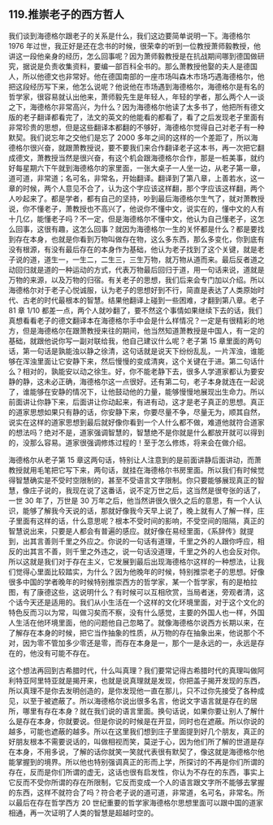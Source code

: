 ## 119.推崇老子的西方哲人
我们谈到海德格尔跟老子的关系是什么，我们这边要简单说明一下。海德格尔 1976 年过世，我正好是还在念书的时候，很荣幸的听到一位教授萧师毅教授，他讲这一段他亲身的经历，怎么回事呢？因为萧师毅教授是在抗战期间哪到德国做研究，据说是负责收集资料，要编一部百科全书的。那么萧教授他娶的夫人是德国人，所以他德文也非常好。他在德国南部的一座市场叫森木市场巧遇海德格尔，他把这段经历写下来，他怎么说呢？他说他在市场遇到海德格尔，海德格尔是有名的哲学家，很容易就认出他来，萧师毅先生是年轻人，年轻的学者，那么两个人一谈之下，海德格尔非常高兴，为什么？因为海德格尔他读了太多书了，他把所有德文版的老子翻译都看完了，法文的英文的他能看的都看了，看了之后发现老子里面有非常珍贵的思想，但是这些翻译本都翻的不够好，海德格尔觉得自己对老子有一种默契。我们说忘年之交他们是忘了 2000 多年之间的这样的一个差距了，所以海德格尔很兴奋，就跟萧教授说，要不要我们来合作翻译老子这本书，再一次把它翻成德文，萧教授当然是很兴奋，有这个机会跟海德格尔合作，那是一桩美事，就约好每星期六下午就到海德格尔的家里面，一张大桌子一人坐一边，从老子第一章，道可道，非常道；名可名，非常名，开始翻译。翻译到了第八章，上善若水，这一章的时候，两个人意见不合了，认为这个字应该这样翻，那个字应该这样翻，两个人吵起来了。都是学者，都有自己的坚持，吵到最后海德格尔生气了，就对萧教授说，你不懂老子，萧教授也不高兴了，他说你不懂中文，说实在的，懂中文的人有十几亿，能懂老子吗？不一定，但是海德格尔不懂中文，他认为自己懂老子，这怎么回事，这很有趣，这怎么回事？就因为海德格尔一生的关怀都是什么？都是要找到存在本身，也就是你看到万物叫做存在物，这么多东西，那么多变化，你到底有没有根源，有没有最后存在的本身作为基础，他认为老子找到了这个关键，就是老子说的道，道生一，一生二，二生三，三生万物，就万物从道而来。最后反者道之动回归就是道的一种运动的方式，代表万物最后回归于道，用一句话来说，道就是万物的来源，以及万物的归宿。有关老子的思想，我们后来会专门加以介绍。所以海德格尔对于老子心悦诚服，认为老子的思想好到不行，简直是表达了人类原始时代、古老的时代最根本的智慧。结果他翻译上碰到一些困难，才翻到第八章。老子 81 章 1/10 都差一点，两个人就吵翻了，要不然这个事情如果继续下去的话，我们真想看看老子的德文翻译本在海德格尔手中会是什么样情况？一定是有很精彩的地方，但是海德格尔在跟萧教授来往的期间，他当然知道萧教授是中国人，有一定的基础，就跟他说你写一副对联给我，他自己建议什么呢？老子第 15 章里面的两句话，第一句话是孰能浊以静之徐清，这句话就是说天下纷纷乱乱，一片浑浊，谁能够在浑浊里面让它安静下来，然后慢慢的变成清爽，这个关键在于进。第二句话什么？相对的，孰能安以动之徐生。好，你不能老静下去，很多人学道家都认为要安静的静，这未必正确，海德格尔这一点很好。还有第二句，老子本身就连在一起说了，谁能够在安静的情况下，让他鼓动他的力量，能够慢慢地展现出生命力。所以前面讲让你静下来，后面讲让你动起来，有进有动，这才是老子真正的思想。真正的道家思想如果只有静的话，你安静下来，你要尽量不争，尽量无为，顺其自然，说实在这样的道家思想到最后就好像你看到一个人什么都不做，难道他就符合道家的想法吗？绝对不是，道家强调智慧的，智慧绝不是你就是什么都放开就可以得到的，没那么容易。道家很强调修炼过程的！至于怎么修炼，将来会在做介绍。


海德格尔从老子第 15 章这两句话，特别让人注意到的是前面讲静后面讲动，而萧教授就用毛笔把它写下来，两句话，就挂在海德格尔书房里面。所以我们有时候觉得智慧确实是不受时空限制的，甚至不受语言文字限制。你只要能够展现真正的智慧，像庄子说的，我现在说了这番话，说不定万世之后，这当然是很夸张的话了，一世 30 年了，万世是 30 万年之后，他当然讲很久很久之后的意思，有一个人认识，能够了解我今天说的话，那就好像我今天早上说了，晚上就有人了解一样，庄子里面有这样的话，什么意思呢？根本不受时间的影响，不受空间的阻隔，真正的智慧说出来，只要是人都会有普遍的感应。就好像在易经里面，《系辞传》就提到，出其言善则千里之外应之。你说的一句话有道理，千里之外的人跟你呼应，相反的出其言不善，则千里之外违之，说一句话没道理，千里之外的人也会反对你。所以这就是我们对于存在主义，它发展到最后出现海德格尔这样的一种想法，让我们觉得心里面比较踏实，为什么？因为他晚年的时候，特别推崇老子的思想。好像很多中国的学者晚年的时候特别推崇西方的哲学家，某一个哲学家，有的是柏拉图，有了康德这些，这说明什么？有时候可以互相欣赏，当局者迷，旁观者清，这个话今天还是适用的。我们从小生活在一个这样的文化环境里面，对于这个文化的特色反而习以为常，叫做习矣而不察，没有什么感觉，主要的外国人也一样，外国人生活在他环境里面，他的问题他自己忽略了。就像海德格尔说西方长期以来，在了解存在本身的时候，把它当作抽象的性质，从万物的存在抽象出来，他说那个不对，因为零不管加多少零还是零，而存在本身是一，那个一是永远的一，永远是存在的，他没有可能不存在。


这个想法再回到古希腊时代，什么叫真理？我们要常记得古希腊时代的真理叫做阿利特亚阿里特亚就是揭开来，也就是说真理就是发现，你把盖子揭开发现的东西，所以真理不是你去发明创造的，是你发现他一直在那儿，只不过你先接受了各种成见，以至于被遮蔽了。所以海德格尔说出很多名言，他说文字语言就是存在的居所，哪里有存在本身？就在我们说的语言里面。换句话说，如果你要让别人了解什么是存在本身，你就要说。但是你说的时候是在开显，同时也在遮蔽。所以你说的越多，可能也遮蔽的越多。所以在这里我们想到庄子里面提到好几个朋友，真正的好朋友根本不需要说话的，叫做相视而笑，莫逆于心，因为他们所了解的世道是存在本身，不用多说，了解的话你就笑一笑就代表很有默契了，像这就是海德格尔他能掌握到的境界。所以他也特别强调真正的形而上学，所探讨的不再是你们所谓的存在，反而是你们所谓的虚无，这话也很有启发性，你认为不存在的东西，事实上它反而不受你所谓的存在所限制，它反而变成一个人的语言跟文字所不能够去掌握的东西，这样不就符合了吗？符合老子说的道可道，非常道，名可名，非常名。所以最后在存在哲学西方 20 世纪重要的哲学家海德格尔思想里面可以跟中国的道家相通，再一次证明了人类的智慧是超越时空的。

